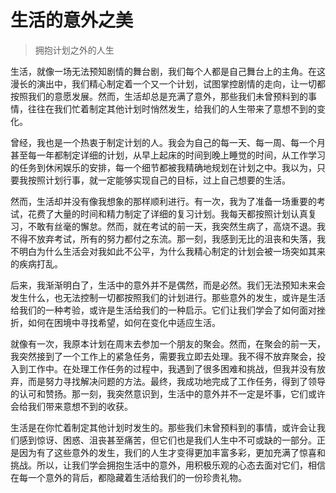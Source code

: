 # 生活的意外之美
> 拥抱计划之外的人生

生活，就像一场无法预知剧情的舞台剧，我们每个人都是自己舞台上的主角。在这漫长的演出中，我们精心制定着一个又一个计划，试图掌控剧情的走向，让一切都按照我们的意愿发展。然而，生活却总是充满了意外，那些我们未曾预料到的事情，往往在我们忙着制定其他计划时悄然发生，给我们的人生带来了意想不到的变化。

曾经，我也是一个热衷于制定计划的人。我会为自己的每一天、每一周、每一个月甚至每一年都制定详细的计划，从早上起床的时间到晚上睡觉的时间，从工作学习的任务到休闲娱乐的安排，每一个细节都被我精确地规划在计划之中。我以为，只要我按照计划行事，就一定能够实现自己的目标，过上自己想要的生活。

然而，生活却并没有像我想象的那样顺利进行。有一次，我为了准备一场重要的考试，花费了大量的时间和精力制定了详细的复习计划。我每天都按照计划认真复习，不敢有丝毫的懈怠。然而，就在考试的前一天，我突然生病了，高烧不退。我不得不放弃考试，所有的努力都付之东流。那一刻，我感到无比的沮丧和失落，我不明白为什么生活会对我如此不公平，为什么我精心制定的计划会被一场突如其来的疾病打乱。

后来，我渐渐明白了，生活中的意外并不是偶然，而是必然。我们无法预知未来会发生什么，也无法控制一切都按照我们的计划进行。那些意外的发生，或许是生活给我们的一种考验，或许是生活给我们的一种启示。它们让我们学会了如何面对挫折，如何在困境中寻找希望，如何在变化中适应生活。

就像有一次，我原本计划在周末去参加一个朋友的聚会。然而，在聚会的前一天，我突然接到了一个工作上的紧急任务，需要我立即去处理。我不得不放弃聚会，投入到工作中。在处理工作任务的过程中，我遇到了很多困难和挑战，但我并没有放弃，而是努力寻找解决问题的方法。最终，我成功地完成了工作任务，得到了领导的认可和赞扬。那一刻，我突然意识到，生活中的意外并不一定是坏事，它们或许会给我们带来意想不到的收获。

生活是在你忙着制定其他计划时发生的。那些我们未曾预料到的事情，或许会让我们感到惊讶、困惑、沮丧甚至痛苦，但它们也是我们人生中不可或缺的一部分。正是因为有了这些意外的发生，我们的人生才变得更加丰富多彩，更加充满了惊喜和挑战。所以，让我们学会拥抱生活中的意外，用积极乐观的心态去面对它们，相信在每一个意外的背后，都隐藏着生活给我们的一份珍贵礼物。